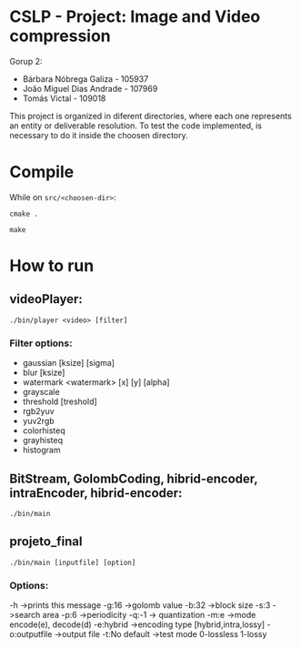 # CSLP - Project: Image and Video compression 

Gorup 2:
* Bárbara Nóbrega Galiza - 105937
* João Miguel Dias Andrade - 107969
* Tomás Victal - 109018

This project is organized in diferent directories, where each one represents an entity or deliverable resolution. To test the code implemented, is necessary to do it inside the choosen directory.

# Compile
While on `src/<choosen-dir>`:

`cmake .`

`make`

# How to run
## videoPlayer:
`./bin/player <video> [filter] `

### Filter options:
- gaussian \[ksize] \[sigma]
- blur \[ksize]
- watermark \<watermark> \[x] \[y] \[alpha]
- grayscale 
- threshold \[treshold]
- rgb2yuv
- yuv2rgb
- colorhisteq
- grayhisteq
- histogram

## BitStream, GolombCoding, hibrid-encoder, intraEncoder, hibrid-encoder:
`./bin/main `

## projeto_final
`./bin/main [inputfile] [option]`

### Options:
  -h    ->prints this message
  -g:16 ->golomb value
  -b:32 ->block size
  -s:3  ->search area
  -p:6  ->periodicity
  -q:-1  -> quantization
  -m:e  ->mode encode(e), decode(d)
  -e:hybrid ->encoding type [hybrid,intra,lossy]
  -o:outputfile ->output file
  -t:No default ->test mode 0-lossless 1-lossy
